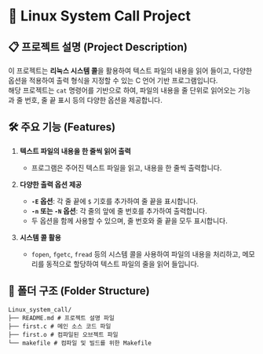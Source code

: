 # 📂 **Linux System Call Project**

## 📋 **프로젝트 설명 (Project Description)**

이 프로젝트는 **리눅스 시스템 콜**을 활용하여 텍스트 파일의 내용을 읽어 들이고, 다양한 옵션을 적용하여 출력 형식을 지정할 수 있는 C 언어 기반 프로그램입니다.  
해당 프로젝트는 `cat` 명령어를 기반으로 하여, 파일의 내용을 줄 단위로 읽어오는 기능과 줄 번호, 줄 끝 표시 등의 다양한 옵션을 제공합니다.

## 🛠️ **주요 기능 (Features)**

1. **텍스트 파일의 내용을 한 줄씩 읽어 출력**  
   - 프로그램은 주어진 텍스트 파일을 읽고, 내용을 한 줄씩 출력합니다.
   
2. **다양한 출력 옵션 제공**  
   - **`-E` 옵션**: 각 줄 끝에 `$` 기호를 추가하여 줄 끝을 표시합니다.  
   - **`-n` 또는 `-N` 옵션**: 각 줄의 앞에 줄 번호를 추가하여 출력합니다.  
   - 두 옵션을 함께 사용할 수 있으며, 줄 번호와 줄 끝을 모두 표시합니다.

3. **시스템 콜 활용**  
   - `fopen`, `fgetc`, `fread` 등의 시스템 콜을 사용하여 파일의 내용을 처리하고, 메모리를 동적으로 할당하여 텍스트 파일의 줄을 읽어 들입니다.

## 📂 **폴더 구조 (Folder Structure)**
```
Linux_system_call/
├── README.md # 프로젝트 설명 파일
├── first.c # 메인 소스 코드 파일
├── first.o # 컴파일된 오브젝트 파일
└── makefile # 컴파일 및 빌드를 위한 Makefile
```
